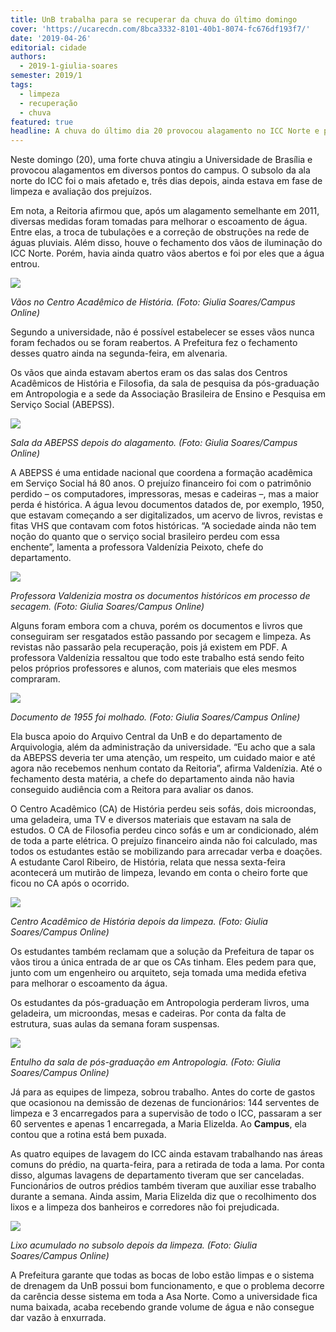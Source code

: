 ```yaml
---
title: UnB trabalha para se recuperar da chuva do último domingo
cover: 'https://ucarecdn.com/8bca3332-8101-40b1-8074-fc676df193f7/'
date: '2019-04-26'
editorial: cidade
authors:
  - 2019-1-giulia-soares
semester: 2019/1
tags:
  - limpeza
  - recuperação
  - chuva
featured: true
headline: A chuva do último dia 20 provocou alagamento no ICC Norte e perda de materiais
---
```

Neste domingo (20), uma forte chuva atingiu a Universidade de Brasília e provocou alagamentos em diversos pontos do campus. O subsolo da ala norte do ICC foi o mais afetado e, três dias depois, ainda estava em fase de limpeza e avaliação dos prejuízos. 

Em nota, a Reitoria afirmou que, após um alagamento semelhante em 2011, diversas medidas foram tomadas para melhorar o escoamento de água. Entre elas, a troca de tubulações e a correção de obstruções na rede de águas pluviais. Além disso, houve o fechamento dos vãos de iluminação do ICC Norte. Porém, havia ainda quatro vãos abertos e foi por eles que a água entrou. 

![](https://ucarecdn.com/bb24ff40-73d5-49b0-a0e1-37c954984ef1/)

_Vãos no Centro Acadêmico de História. (Foto: Giulia Soares/Campus Online)_

Segundo a universidade, não é possível estabelecer se esses vãos nunca foram fechados ou se foram reabertos. A Prefeitura fez o fechamento desses quatro ainda na segunda-feira, em alvenaria.

Os vãos que ainda estavam abertos eram os das salas dos Centros Acadêmicos de História e Filosofia, da sala de pesquisa da pós-graduação em Antropologia e a sede da Associação Brasileira de Ensino e Pesquisa em Serviço Social (ABEPSS).

![](https://ucarecdn.com/12f7c6f4-d976-4ad4-b53c-46146b2eefed/)

_Sala da ABEPSS depois do alagamento. (Foto: Giulia Soares/Campus Online)_

A ABEPSS é uma entidade nacional que coordena a formação acadêmica em Serviço Social há 80 anos. O prejuízo financeiro foi com o patrimônio perdido – os computadores, impressoras, mesas e cadeiras –, mas a maior perda é histórica. A água levou documentos datados de, por exemplo, 1950, que estavam começando a ser digitalizados, um acervo de livros, revistas e fitas VHS que contavam com fotos históricas. “A sociedade ainda não tem noção do quanto que o serviço social brasileiro perdeu com essa enchente”, lamenta a professora Valdenízia Peixoto, chefe do departamento. 

![](https://ucarecdn.com/a7cc5646-9f6e-4b05-b664-b01123de0010/)

_Professora Valdenizia mostra os documentos históricos em processo de secagem. (Foto: Giulia Soares/Campus Online)_

Alguns foram embora com a chuva, porém os documentos e livros que conseguiram ser resgatados estão passando por secagem e limpeza. As revistas não passarão pela recuperação, pois já existem em PDF. A professora Valdenízia ressaltou que todo este trabalho está sendo feito pelos próprios professores e alunos, com materiais que eles mesmos compraram. 

![](https://ucarecdn.com/5b3f0cf5-e964-49ab-b2f8-3a86c95f1607/)

_Documento de 1955 foi molhado. (Foto: Giulia Soares/Campus Online)_

Ela busca apoio do Arquivo Central da UnB e do departamento de Arquivologia, além da administração da universidade. “Eu acho que a sala da ABEPSS deveria ter uma atenção, um respeito, um cuidado maior e até agora não recebemos nenhum contato da Reitoria”, afirma Valdenízia. Até o fechamento desta matéria, a chefe do departamento ainda não havia conseguido audiência com a Reitora para avaliar os danos. 

O Centro Acadêmico (CA) de História perdeu seis sofás, dois microondas, uma geladeira, uma TV e diversos materiais que estavam na sala de estudos. O CA de Filosofia perdeu cinco sofás e um ar condicionado, além de toda a parte elétrica. O prejuízo financeiro ainda não foi calculado, mas todos os estudantes estão se mobilizando para arrecadar verba e doações. A estudante Carol Ribeiro, de História, relata que nessa sexta-feira acontecerá um mutirão de limpeza, levando em conta o cheiro forte que ficou no CA após o ocorrido. 

![](https://ucarecdn.com/58d984aa-4942-41d9-8204-8ffd5d9237cd/)

_Centro Acadêmico de História depois da limpeza. (Foto: Giulia Soares/Campus Online)_

Os estudantes também reclamam que a solução da Prefeitura de tapar os vãos tirou a única entrada de ar que os CAs tinham. Eles pedem para que, junto com um engenheiro ou arquiteto, seja tomada uma medida efetiva para melhorar o escoamento da água. 

Os estudantes da pós-graduação em Antropologia perderam livros, uma geladeira, um microondas, mesas e cadeiras. Por conta da falta de estrutura, suas aulas da semana foram suspensas. 

![](https://ucarecdn.com/77aed737-2a84-4126-ac85-630fecca2e22/)

_Entulho da sala de pós-graduação em Antropologia. (Foto: Giulia Soares/Campus Online)_

Já para as equipes de limpeza, sobrou trabalho. Antes do corte de gastos que ocasionou na demissão de dezenas de funcionários: 144 serventes de limpeza e 3 encarregados para a supervisão de todo o ICC, passaram a ser 60 serventes e apenas 1 encarregada, a Maria Elizelda. Ao **Campus**, ela contou que a rotina está bem puxada. 

As quatro equipes de lavagem do ICC ainda estavam trabalhando nas áreas comuns do prédio, na quarta-feira, para a retirada de toda a lama. Por conta disso, algumas lavagens de departamento tiveram que ser canceladas. Funcionários de outros prédios também tiveram que auxiliar esse trabalho durante a semana. Ainda assim, Maria Elizelda diz que o recolhimento dos lixos e a limpeza dos banheiros e corredores não foi prejudicada. 

![](https://ucarecdn.com/2d507faa-98be-4f22-bd9a-21d52d8ad939/)

_Lixo acumulado no subsolo depois da limpeza. (Foto: Giulia Soares/Campus Online)_

A Prefeitura garante que todas as bocas de lobo estão limpas e o sistema de drenagem da UnB possui bom funcionamento, e que o problema decorre da carência desse sistema em toda a Asa Norte. Como a universidade fica numa baixada, acaba recebendo grande volume de água e não consegue dar vazão à enxurrada.

